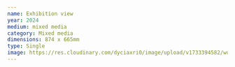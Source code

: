 ```yaml
---
name: Exhibition view
year: 2024
medium: mixed media
category: Mixed media
dimensions: 874 x 665mm
type: Single
image: https://res.cloudinary.com/dyciaxri0/image/upload/v1733394582/words-falling/test_files/Heinemann_The-Sound-of-Words-Falling_Jahn-und-Jahn_Munich_05_web_uu0lpu.jpg
---
```

